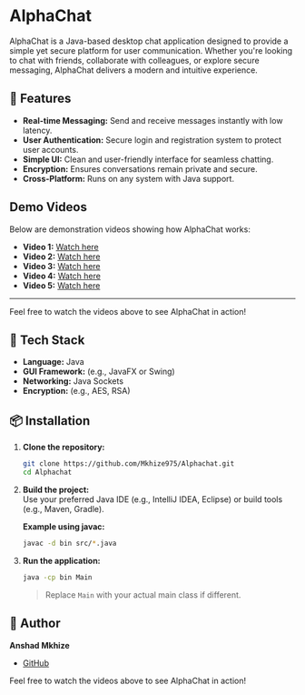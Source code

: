 # AlphaChat

AlphaChat is a Java-based desktop chat application designed to provide a simple yet secure platform for user communication. Whether you're looking to chat with friends, collaborate with colleagues, or explore secure messaging, AlphaChat delivers a modern and intuitive experience.

## 🚀 Features

- **Real-time Messaging:** Send and receive messages instantly with low latency.
- **User Authentication:** Secure login and registration system to protect user accounts.
- **Simple UI:** Clean and user-friendly interface for seamless chatting.
- **Encryption:** Ensures conversations remain private and secure.
- **Cross-Platform:** Runs on any system with Java support.

## Demo Videos

Below are demonstration videos showing how AlphaChat works:

- **Video 1:** [Watch here](https://github.com/user-attachments/assets/979abfa5-060f-4a87-8281-9c96e50d8ed6)
- **Video 2:** [Watch here](https://github.com/user-attachments/assets/906d6abb-286d-4adf-ab39-13cb24072dcc)
- **Video 3:** [Watch here](https://github.com/user-attachments/assets/e97fe970-800e-4867-b01f-bb86d3737bf9)
- **Video 4:** [Watch here](https://github.com/user-attachments/assets/2c964065-9d9a-4884-9e57-f196a0c9cb9a)
- **Video 5:** [Watch here](https://github.com/user-attachments/assets/bb8571eb-f4b8-436a-aba6-1d117866d034)

---
Feel free to watch the videos above to see AlphaChat in action!
## 🔧 Tech Stack

- **Language:** Java
- **GUI Framework:** (e.g., JavaFX or Swing) <!-- Replace with actual framework used -->
- **Networking:** Java Sockets
- **Encryption:** (e.g., AES, RSA) <!-- Specify the encryption used if applicable -->

## 📦 Installation

1. **Clone the repository:**
   ```bash
   git clone https://github.com/Mkhize975/Alphachat.git
   cd Alphachat
   ```

2. **Build the project:**  
   Use your preferred Java IDE (e.g., IntelliJ IDEA, Eclipse) or build tools (e.g., Maven, Gradle).

   **Example using javac:**
   ```bash
   javac -d bin src/*.java
   ```

3. **Run the application:**
   ```bash
   java -cp bin Main
   ```

   > Replace `Main` with your actual main class if different.

## 👤 Author

**Anshad Mkhize**  
- [GitHub](https://github.com/Mkhize975)



Feel free to watch the videos above to see AlphaChat in action!
